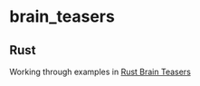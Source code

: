 # brain_teasers
## Rust
Working through examples in [Rust Brain Teasers](https://pragprog.com/titles/hwrustbrain/rust-brain-teasers/)